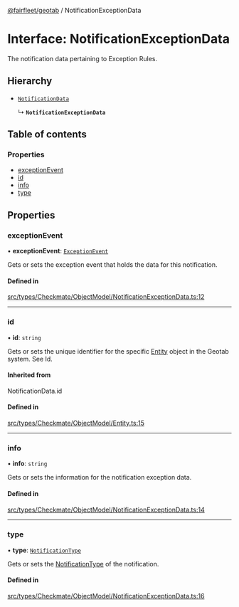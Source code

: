 [@fairfleet/geotab](../README.md) / NotificationExceptionData

# Interface: NotificationExceptionData

The notification data pertaining to Exception Rules.

## Hierarchy

- [`NotificationData`](../README.md#notificationdata)

  ↳ **`NotificationExceptionData`**

## Table of contents

### Properties

- [exceptionEvent](NotificationExceptionData.md#exceptionevent)
- [id](NotificationExceptionData.md#id)
- [info](NotificationExceptionData.md#info)
- [type](NotificationExceptionData.md#type)

## Properties

### exceptionEvent

• **exceptionEvent**: [`ExceptionEvent`](ExceptionEvent.md)

Gets or sets the exception event that holds the data for this notification.

#### Defined in

[src/types/Checkmate/ObjectModel/NotificationExceptionData.ts:12](https://github.com/fairfleet/geotab/blob/d57d931/src/types/Checkmate/ObjectModel/NotificationExceptionData.ts#L12)

___

### id

• **id**: `string`

Gets or sets the unique identifier for the specific [Entity](Entity.md) object in the Geotab system. See Id.

#### Inherited from

NotificationData.id

#### Defined in

[src/types/Checkmate/ObjectModel/Entity.ts:15](https://github.com/fairfleet/geotab/blob/d57d931/src/types/Checkmate/ObjectModel/Entity.ts#L15)

___

### info

• **info**: `string`

Gets or sets the information for the notification exception data.

#### Defined in

[src/types/Checkmate/ObjectModel/NotificationExceptionData.ts:14](https://github.com/fairfleet/geotab/blob/d57d931/src/types/Checkmate/ObjectModel/NotificationExceptionData.ts#L14)

___

### type

• **type**: [`NotificationType`](../README.md#notificationtype)

Gets or sets the [NotificationType](../README.md#notificationtype) of the notification.

#### Defined in

[src/types/Checkmate/ObjectModel/NotificationExceptionData.ts:16](https://github.com/fairfleet/geotab/blob/d57d931/src/types/Checkmate/ObjectModel/NotificationExceptionData.ts#L16)
